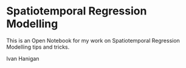 
# Spatiotemporal Regression Modelling

This is an Open Notebook for my work on Spatiotemporal Regression Modelling tips and tricks.

Ivan Hanigan
